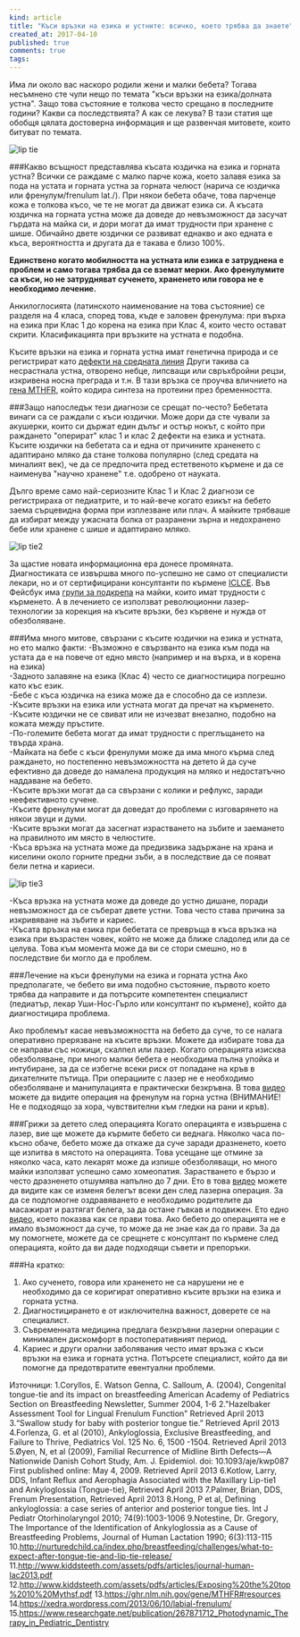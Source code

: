 ```yaml
---
kind: article
title: "Къси връзки на езика и устните: всичко, което трябва да знаете"
created_at: 2017-04-10
published: true
comments: true
tags:
--- 
```

Има ли около вас наскоро родили жени и малки бебета? Тогава несъмнено сте чули нещо по темата "къси връзки на езика/долната устна". Защо това състояние е толкова често срещано в последните години? Какви са последствията? А как се лекува? В тази статия ще обобщя цялата достоверна информация и ще развенчая митовете, които битуват по темата.

![lip tie](/images/posts/liptie1.jpg)

<!-- more -->

###Какво всъщност представлява късата юздичка на езика и горната устна?
Всички се раждаме с малко парче кожа, което залавя езика за пода на устата и горната устна за горната челюст (нарича се юздичка или френулум/frenulum lat./). При някои бебета обаче, това парченце кожа е толкова късо, че те не могат да движат езика си. А късата юздичка на горната устна може да доведе до невъзможност да засучат гърдата на майка си, и дори могат да имат трудности при хранене с шише. Обичайно двете юздички се развиват еднакво и ако едната е къса, вероятността и другата да е такава е близо 100%.

**Единствено когато мобилността на устната или езика е затруднена е проблем и само тогава трябва да се вземат мерки. Ако френулумите са къси, но не затрудняват сученето, храненето или говора не е необходимо лечение.**

Анкилоглосията (латинското наименование на това състояние) се разделя на 4 класа, според това, къде  е заловен френулума: при върха на езика при Клас 1 до корена на езика при Клас 4, които често остават скрити. Класификацията при връзките на устната е подобна.

Късите връзки на езика и горната устна имат генетична природа и се регистрират като [дефекти на средната линия](https://academic.oup.com/aje/article/170/1/46/134844/Familial-Recurrence-of-Midline-Birth-Defects-A) Други такива са несрастнала устна, отворено небце, липсващи или свръхбройни рецзи, изкривена носна преграда и т.н. В тази връзка се проучва вличнието на [гена MTHFR](https://ghr.nlm.nih.gov/gene/MTHFR), който кодира синтеза на протеини през бременността.

###Защо напоследък тези диагнози се срещат по-често?
Бебетата винаги са се раждали с къси юздички. Може дори да сте чували за акушерки, които си държат един дълъг и остър нокът, с който при раждането "оперират" клас 1 и клас 2 дефекти на езика и устната. Късите юздички на бебетата са и една от причините храненето с адаптирано мляко да стане толкова популярно (след средата на миналият век), че да се предпочита пред естетвеното кърмене и да се наименува "научно хранене" т.е. одобрено от науката.

Дълго време само най-сериозните Клас 1 и Клас 2 диагнози се регистрираха от педиатрите, и то най-вече когато езикът на бебето заема сърцевидна форма при изплезване или плач. А майките трябваше да избират между ужасната болка от разранени зърна и недохранено бебе или хранене с шише и адаптирано мляко.

![lip tie2](/images/posts/liptie2.jpg)

За щастие новата информационна ера донесе промяната. Диагностиката се извършва много по-успешно не само от специалисти лекари, но и от сертифицирани консултанти по кърмене [ICLCE](http://iblce.org/about-iblce/iblce-country-coordinators/#Bulgaria). Във Фейсбук има [групи за подкрепа](https://www.facebook.com/groups/255749434593265/) на майки, които имат трудности с кърменето. А в лечението се използват революционни лазер-технологии за корекция на късите връзки, без кървене и нужда от обезболяване.<br />

###Има много митове, свързани с късите юздички на езика и устната, но ето малко факти:
-Възможно е свързвaнто на езика към пода на устата да е на повече от едно място (например и на върха, и в корена на езика)<br />
-Задното залавяне на езика (Клас 4) често се диагностицира погрешно като къс език.<br />
-Бебе с къса юздичка на езика може да е способно да се изплези.<br />
-Късите връзки на езика или устната могат да пречат на кърменето.<br />
-Късите юздички не се свиват или не изчезват внезапно, подобно на кожата между пръстите.<br />
-По-големите бебета могат да имат трудности с преглъщането на твърда храна.<br />
-Майката на бебе с къси френулуми може да има много кърма след раждането, но постепенно невъзможността на детето й да суче ефективно да доведе до намалена продукция на мляко и недостатъчно наддаване на бебето.<br />
-Късите връзки могат да са свързани с колики и рефлукс, заради неефективното сучене.<br />
-Късите френулуми могат да доведат до проблеми с изговарянето на някои звуци и думи.<br />
-Късите връзки могат да засегнат израстването на зъбите и заемането на правилното им място в челюстите.<br />
-Къса връзка на устната може да предизвика задържане на храна и киселини около горните предни зъби, а в последствие да се появат бели петна и кариеси.<br />

![lip tie3](/images/posts/liptie3.jpg)

-Къса връзка на устната може да доведе до устно дишане, поради невъзможност да се съберат двете устни. Това често става причина за изкривяване на зъбите и кариес.<br />
-Късата връзка на езика при бебетата се превръща в къса връзка на езика при възрастен човек, който не може да ближе сладолед или да се целува. Това към момента може да ви се стори смешно, но в последствие би могло да е проблем.<br />

###Лечение на къси френулуми на езика и горната устна
Ако предполагате, че бебето ви има подобно състояние, първото което трябва да направите и да потърсите компетентен специалист (педиатър, лекар Уши-Нос-Гърло или консултант по кърмене), който да диагностицира проблема.

Ако проблемът касае невъзможността на бебето да суче, то се налага оперативно прерязване на късите връзки. Можете да избирате това да се направи със ножици, скалпел или лазер. Когато операцията изисква обезболяване, при много малки бебета е необходима пълна упойка и интубиране, за да се избегне всеки риск от попадане на кръв в дихателните пътища. При операциите с лазер не е необходимо обезболяване и манипулацията е практически безкръвна. В това [видео](https://www.youtube.com/watch?v=fIchiP9_wYo&list=FLH7Ti5cem0yRgihqdeLJ9uA) можете да видите операция на френулум на горна устна (ВНИМАНИЕ! Не е подходящо за хора, чувствителни към гледки на рани и кръв). 

###Грижи за детето след операцията
Когато операцията е извършена с лазер, вие ще можете да кърмите бебето си веднага. 
Няколко часа по-късно обаче, бебето може да откаже да суче заради дразненето, което ще изпитва в мястото на операцията. Това усещане ще отмине за няколко часа, като лекарят може да изпише обезболяващи, но много майки използват успешно само хомеопатия.
Зарастването е бързо и често дразненето отшумява напълно до 7 дни. Ето в това [видео](https://www.youtube.com/watch?v=NRjj1ScH0js) можете да видите как се изменя белегът всеки ден след лазерна операция. За да се подпомогне оздравяването е необходимо родителите да масажират и разтягат белега, за да остане гъвкав и подвижен. Ето едно [видео](https://www.youtube.com/watch?v=62pZw0LqYv8), което показва как се прави това.
Ако бебето до операцията не е имало възможност да суче, то може да не знае как да го прави. За да му помогнете, можете да се срещнете с консултант по кърмене след операцията, който да ви даде подходящи съвети и препоръки.

###На кратко:
1. Ако сученето, говора или храненето не са нарушени не е необходимо да се коригират оперативно късите връзки на езика и горната устна.
2. Диагностицирането е от изключителна важност, доверете се на специалист.
3. Съвременната медицина предлага безкръвни лазерни операции с минимален дискомфорт в постоперативният период.
4. Кариес и други орални заболявания често имат връзка с къси връзки на езика и горната устна. Потърсете специалист, който да ви помогне да предотвратите евентуални проблеми.


Източници:
1.Coryllos, E.  Watson Genna, C.  Salloum, A. (2004), Congenital tongue-tie and its impact on breastfeeding  American Academy of Pediatrics Section on Breastfeeding Newsletter, Summer 2004, 1-6 
2."Hazelbaker Assessment Tool for Lingual Frenulum Function" Retrieved April 2013 
3.“Swallow study for baby with posterior tongue tie.” Retrieved April 2013 
4.Forlenza, G. et al (2010), Ankyloglossia,  Exclusive Breastfeeding, and Failure to Thrive, Pediatrics Vol. 125 No. 6, 1500 -1504. Retrieved April 2013
5.Øyen, N, et al (2009), Familial Recurrence of Midline Birth Defects—A Nationwide Danish Cohort Study,  Am. J. Epidemiol.  doi: 10.1093/aje/kwp087  First published online: May 4, 2009.  Retrieved April 2013 
6.Kotlow, Larry, DDS, Infant Reflux and Aerophagia Associated with the Maxillary Lip-tie1 and Ankyloglossia (Tongue-tie), Retrieved April 2013
7.Palmer, Brian, DDS, Frenum Presentation, Retrieved April 2013
8.Hong, P et al, Defining ankyloglossia: a case series of anterior and posterior tongue ties. Int J Pediatr Otorhinolaryngol 2010; 74(9):1003-1006
9.Notestine, Dr. Gregory, The Importance of the Identification of Ankyloglossia as a Cause of Breastfeeding Problems, Journal of Human Lactation 1990;  6(3):113-115
10.http://nurturedchild.ca/index.php/breastfeeding/challenges/what-to-expect-after-tongue-tie-and-lip-tie-release/
11.http://www.kiddsteeth.com/assets/pdfs/articles/journal-human-lac2013.pdf
12.http://www.kiddsteeth.com/assets/pdfs/articles/Exposing%20the%20top%2010%20Mythsf.pdf
13.https://ghr.nlm.nih.gov/gene/MTHFR#resources
14.https://xedra.wordpress.com/2013/06/10/labial-frenulum/
15.https://www.researchgate.net/publication/267871712_Photodynamic_Therapy_in_Pediatric_Dentistry